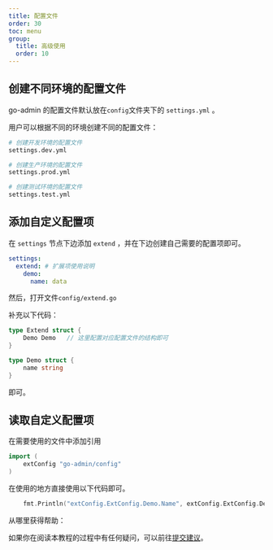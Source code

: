 ```yaml
---
title: 配置文件
order: 30
toc: menu
group:
  title: 高级使用
  order: 10
---
```


## 创建不同环境的配置文件

go-admin 的配置文件默认放在`config`文件夹下的 `settings.yml` 。

用户可以根据不同的环境创建不同的配置文件：

```sh
# 创建开发环境的配置文件
settings.dev.yml

# 创建生产环境的配置文件
settings.prod.yml

# 创建测试环境的配置文件
settings.test.yml
```

## 添加自定义配置项

在 `settings` 节点下边添加 `extend` ，并在下边创建自己需要的配置项即可。

```yml
settings:
  extend: # 扩展项使用说明
    demo:
      name: data
```

然后，打开文件`config/extend.go`

补充以下代码：

```go
type Extend struct {
	Demo Demo   // 这里配置对应配置文件的结构即可
}

type Demo struct {
	name string
}
```

即可。

## 读取自定义配置项

在需要使用的文件中添加引用

```go
import (
    extConfig "go-admin/config"
)
```

在使用的地方直接使用以下代码即可。

```go
    fmt.Println("extConfig.ExtConfig.Demo.Name", extConfig.ExtConfig.Demo.Name)
```

<Alert type="warning">
从哪里获得帮助：

如果你在阅读本教程的过程中有任何疑问，可以前往[提交建议](https://github.com/go-admin-team/go-admin/issues/new)。

</Alert>
